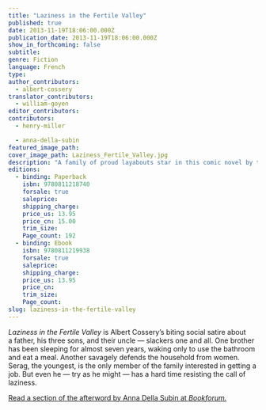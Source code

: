 ```yaml
---
title: "Laziness in the Fertile Valley"
published: true
date: 2013-11-19T18:06:00.000Z
publication_date: 2013-11-19T18:06:00.000Z
show_in_forthcoming: false
subtitle:
genre: Fiction
language: French
type:
author_contributors:
  - albert-cossery
translator_contributors:
  - william-goyen
editor_contributors:
contributors:
  - henry-miller

  - anna-della-subin
featured_image_path:
cover_image_path: Laziness_Fertile_Valley.jpg
description: "A family of proud layabouts star in this comic novel by the Egyptian writer known as “the Voltaire of the Nile” "
editions:
  - binding: Paperback
    isbn: 9780811218740
    forsale: true
    saleprice:
    shipping_charge:
    price_us: 13.95
    price_cn: 15.00
    trim_size:
    Page_count: 192
  - binding: Ebook
    isbn: 9780811219938
    forsale: true
    saleprice:
    shipping_charge:
    price_us: 13.95
    price_cn:
    trim_size:
    Page_count:
slug: laziness-in-the-fertile-valley
---
```


_Laziness in the Fertile Valley_ is Albert Cossery’s biting social satire about a father, his three sons, and their uncle — slackers one and all. One brother has been sleeping for almost seven years, waking only to use the bathroom and eat a meal. Another savagely defends the household from women. Serag, the youngest, is the only member of the family interested in getting a job. But even he — try as he might — has a hard time resisting the call of laziness.

[Read a section of the afterword by Anna Della Subin at _Bookforum._](http://www.bookforum.com/pubdates/12628)

